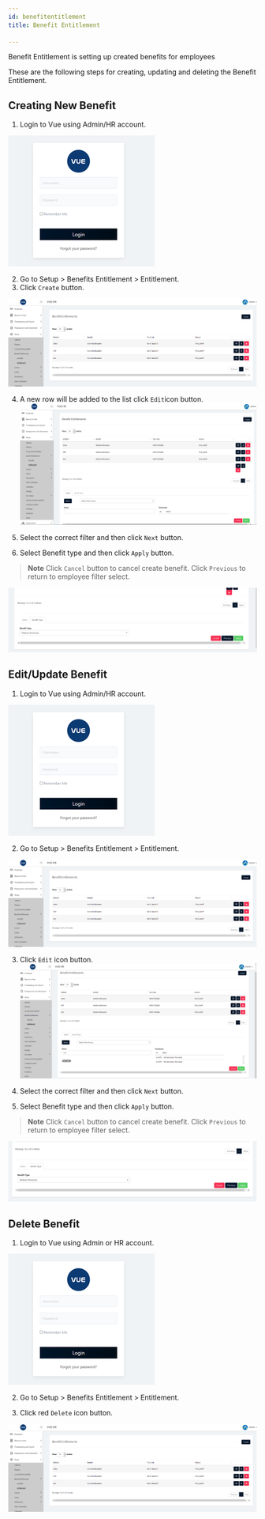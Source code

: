 ```yaml
---
id: benefitentitlement
title: Benefit Entitlement

---
```


Benefit Entitlement is setting up created benefits for employees

These are the following steps for creating, updating and deleting the Benefit Entitlement.


## Creating New Benefit

1. Login to Vue using  Admin/HR account.
 
 ![alt-text](assets/23.png)

2. Go to Setup > Benefits Entitlement > Entitlement.
3. Click `Create` button.

![alt-text](assets/bentitlement/1.png)  

4. A new row will be added to the list click `Edit`icon button.
![alt-text](assets/bentitlement/2.png)  

5. Select the correct filter and then click `Next` button.

6. Select Benefit type and then click `Apply` button.

> **Note** Click `Cancel` button to cancel create benefit. Click `Previous` to return to employee filter select.

![alt-text](assets/bentitlement/3.png)  

## Edit/Update Benefit

1. Login to Vue using  Admin/HR account.
 
 ![alt-text](assets/23.png)

2. Go to Setup > Benefits Entitlement > Entitlement.

![alt-text](assets/bentitlement/1.png)  

3. Click `Edit` icon button.
![alt-text](assets/bentitlement/4.png)  

4. Select the correct filter and then click `Next` button.

5. Select Benefit type and then click `Apply` button.

> **Note** Click `Cancel` button to cancel create benefit. Click `Previous` to return to employee filter select.

![alt-text](assets/bentitlement/5.png)  


## Delete Benefit

1. Login to Vue using Admin or HR account. 

![alt-text](assets/Picture2.png)

2. Go to Setup > Benefits Entitlement > Entitlement.

3. Click red `Delete` icon button.

![alt-text](assets/bentitlement/1.png) 


 
